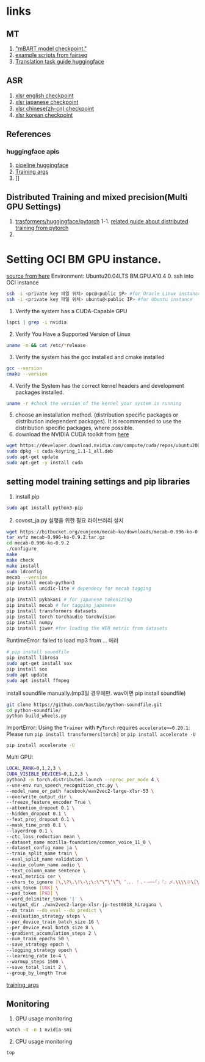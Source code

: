 # links
## MT
1. ["mBART model checkpoint."](https://huggingface.co/facebook/mbart-large-50-many-to-many-mmt) 
2. [example scripts from fairseq](https://github.com/facebookresearch/fairseq/tree/main/examples/mbart)
3. [Translation task guide huggingface](https://huggingface.co/docs/transformers/tasks/translation)
## ASR 
1. [xlsr english checkpoint](https://huggingface.co/jonatasgrosman/wav2vec2-large-xlsr-53-english)
2. [xlsr japanese checkpoint](https://huggingface.co/jonatasgrosman/wav2vec2-large-xlsr-53-japanese)
3. [xlsr chinese(zh-cn) checkpoint](https://huggingface.co/jonatasgrosman/wav2vec2-large-xlsr-53-chinese-zh-cn)
4. [xlsr korean checkpoint](https://huggingface.co/kresnik/wav2vec2-large-xlsr-korean)

## References
### huggingface apis
1. [pipeline huggingface](https://huggingface.co/docs/transformers/v4.31.0/en/main_classes/pipelines#transformers.pipeline)
2. [Training args](https://github.com/huggingface/transformers/blob/main/src/transformers/training_args.py)
3. []

## Distributed Training and mixed precision(Multi GPU Settings)
1. [trasformers/huggingface/pytorch](https://github.com/huggingface/transformers/tree/main/examples/pytorch#distributed-training-and-mixed-precision)
1-1. [related guide about distributed training from pytorch](https://pytorch.org/docs/stable/generated/torch.nn.DataParallel.html#torch.nn.DataParallel)
2. 
# Setting OCI BM GPU instance.
[source from here](https://docs.nvidia.com/cuda/cuda-installation-guide-linux/index.html#pre-installation-actions)
Environment:
    Ubuntu20.04LTS
    BM.GPU.A10.4
0. ssh into OCI instance
```bash
ssh -i <private key 파일 위치> opc@<public IP> #for Oracle Linux instance
ssh -i <private key 파일 위치> ubuntu@<public IP> #for Ubuntu instance
```
1. Verify the system has a CUDA-Capable GPU
```bash
lspci | grep -i nvidia
```
2. Verify You Have a Supported Version of Linux
```bash
uname -m && cat /etc/*release
```
3. Verify the system has the gcc installed and cmake installed
```bash
gcc --version
cmake --version
```
4. Verify the System has the correct kernel headers and development packages installed.
```bash
uname -r #check the version of the kernel your system is running
```
5. choose an installation method. (distribution specific packages or distribution independent packages). It is recommended to use the distribution specific packages, where possible.
6. download the NVIDIA CUDA toolkit from [here](https://developer.nvidia.com/cuda-downloads)
```bash
wget https://developer.download.nvidia.com/compute/cuda/repos/ubuntu2004/x86_64/cuda-keyring_1.1-1_all.deb
sudo dpkg -i cuda-keyring_1.1-1_all.deb
sudo apt-get update
sudo apt-get -y install cuda
```
## setting model training settings and pip libraries
1. install pip
```bash
sudo apt install python3-pip
```
2. covost_ja.py 실행을 위한 필요 라이브러리 설치
```bash
wget https://bitbucket.org/eunjeon/mecab-ko/downloads/mecab-0.996-ko-0.9.2.tar.gz
tar xvfz mecab-0.996-ko-0.9.2.tar.gz
cd mecab-0.996-ko-0.9.2
./configure
make
make check
make install
sudo ldconfig
mecab --version
pip install mecab-python3 
pip install unidic-lite # dependecy for mecab tagging
```
```bash
pip install pykakasi # for japanese tokenizing
pip install mecab # for tagging japanese
pip install transformers datasets 
pip install torch torchaudio torchvision
pip install numpy 
pip install jiwer #for loading the WER metric from datasets
```
RuntimeError: failed to load mp3 from ... 에러
```bash 
# pip install soundfile  
pip install librosa
sudo apt-get install sox 
pip install sox 
sudo apt update
sudo apt install ffmpeg
```
install soundfile manually.(mp3일 경우에만. wav이면 pip install soundfile) 
```bash
git clone https://github.com/bastibe/python-soundfile.git
cd python-soundfile/
python build_wheels.py
```

ImportError: Using the `Trainer` with `PyTorch` requires `accelerate>=0.20.1`: Please run `pip install transformers[torch]` or `pip install accelerate -U`
```bash
pip install accelerate -U
```

Multi GPU:
```bash
LOCAL_RANK=0,1,2,3 \
CUDA_VISIBLE_DEVICES=0,1,2,3 \
python3 -m torch.distributed.launch --nproc_per_node 4 \
--use-env run_speech_recognition_ctc.py \
--model_name_or_path facebook/wav2vec2-large-xlsr-53 \
--overwrite_output_dir \
--freeze_feature_encoder True \
--attention_dropout 0.1 \
--hidden_dropout 0.1 \
--feat_proj_dropout 0.1 \
--mask_time_prob 0.1 \
--layerdrop 0.1 \
--ctc_loss_reduction mean \
--dataset_name mozilla-foundation/common_voice_11_0 \
--dataset_config_name ja \
--train_split_name train \
--eval_split_name validation \
--audio_column_name audio \
--text_column_name sentence \
--eval_metrics cer \
--chars_to_ignore [\,\?\.\!\-\;\:\"\“\‘\”\ ‘、。．！，・―─~｢｣『』〆｡\\\\※\[\]\{\}「」〇？…] \
--unk_token [UNK] \
--pad_token [PAD] \
--word_delimiter_token '|' \
--output_dir ./wav2vec2-large-xlsr-jp-test0818_hiragana \
--do_train --do_eval --do_predict \
--evaluation_strategy steps \
--per_device_train_batch_size 16 \
--per_device_eval_batch_size 8 \
--gradient_accumulation_steps 2 \
--num_train_epochs 50 \
--save_strategy epoch \
--logging_strategy epoch \
--learning_rate 1e-4 \
--warmup_steps 1500 \
--save_total_limit 2 \
--group_by_length True
```
[training_args](https://github.com/huggingface/transformers/blob/main/src/transformers/training_args.py)

## Monitoring 
1. GPU usage monitoring
```bash
watch -d -n 1 nvidia-smi
```
2. CPU usage monitoring
```bash
top
```
